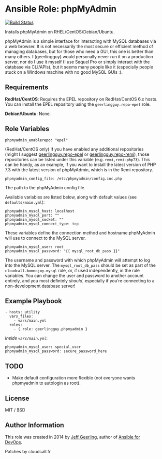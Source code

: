 # Ansible Role: phpMyAdmin

[![Build Status](https://travis-ci.org/geerlingguy/ansible-role-phpmyadmin.svg?branch=master)](https://travis-ci.org/geerlingguy/ansible-role-phpmyadmin)

Installs phpMyAdmin on RHEL/CentOS/Debian/Ubuntu.

phpMyAdmin is a simple interface for interacting with MySQL databases via a web browser. It is not necessarily the most secure or efficient method of managing databases, but for those who need a GUI, this one is better than many others. I (geerlingguy) would personally never run it on a production server, nor do I use it myself (I use Sequel Pro or simply interact with the database via CLI/APIs), but it seems many people like it (especially people stuck on a Windows machine with no good MySQL GUIs :).

## Requirements

**RedHat/CentOS**: Requires the EPEL repository on RedHat/CentOS 6.x hosts. You can install the EPEL repository using the `geerlingguy.repo-epel` role.

**Debian/Ubuntu**: None.

## Role Variables

    phpmyadmin_enablerepo: "epel"

(RedHat/CentOS only) If you have enabled any additional repositories (might I suggest [geerlingguy.repo-epel](https://github.com/geerlingguy/ansible-role-repo-epel) or [geerlingguy.repo-remi](https://github.com/geerlingguy/ansible-role-repo-remi)), those repositories can be listed under this variable (e.g. `remi,remi-php73`). This can be handy, as an example, if you want to install the latest version of PHP 7.3 with the latest version of phpMyAdmin, which is in the Remi repository.

    phpmyadmin_config_file: /etc/phpmyadmin/config.inc.php

The path to the phpMyAdmin config file.

Available variables are listed below, along with default values (see `defaults/main.yml`):

    phpmyadmin_mysql_host: localhost
    phpmyadmin_mysql_port: ""
    phpmyadmin_mysql_socket: ""
    phpmyadmin_mysql_connect_type: tcp

These variables define the connection method and hostname phpMyAdmin will use to connect to the MySQL server.

    phpmyadmin_mysql_user: root
    phpmyadmin_mysql_password: "{{ mysql_root_db_pass }}"

The username and password with which phpMyAdmin will attempt to log into the MySQL server. The `mysql_root_db_pass` should be set as part of the `cloudcall.bonnojoy.mysql` role, or, if used independently, in the role variables. You can change the user and password to another account entirely, and you most defintely *should*, especially if you're connecting to a non-development database server!

## Example Playbook

    - hosts: utility
      vars_files:
        - vars/main.yml
      roles:
        - { role: geerlingguy.phpmyadmin }

*Inside `vars/main.yml`*:

    phpmyadmin_mysql_user: special_user
    phpmyadmin_mysql_password: secure_password_here

## TODO

  - Make default configuration more flexible (not everyone wants phpmyadmin to autologin as root).

## License

MIT / BSD

## Author Information

This role was created in 2014 by [Jeff Geerling](https://www.jeffgeerling.com/), author of [Ansible for DevOps](https://www.ansiblefordevops.com/).

Patches by cloudcall.fr
